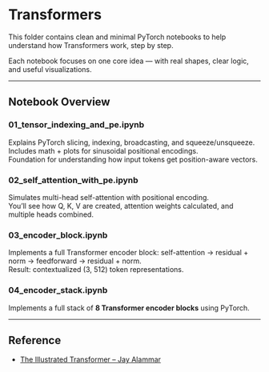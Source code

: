 # Transformers

This folder contains clean and minimal PyTorch notebooks to help understand how Transformers work, step by step.

Each notebook focuses on one core idea — with real shapes, clear logic, and useful visualizations.

---

## Notebook Overview

### 01_tensor_indexing_and_pe.ipynb  
Explains PyTorch slicing, indexing, broadcasting, and squeeze/unsqueeze.  
Includes math + plots for sinusoidal positional encodings.  
Foundation for understanding how input tokens get position-aware vectors.

### 02_self_attention_with_pe.ipynb  
Simulates multi-head self-attention with positional encoding.  
You’ll see how Q, K, V are created, attention weights calculated, and multiple heads combined.

### 03_encoder_block.ipynb  
Implements a full Transformer encoder block: self-attention → residual + norm → feedforward → residual + norm.  
Result: contextualized (3, 512) token representations.

### 04_encoder_stack.ipynb
Implements a full stack of **8 Transformer encoder blocks** using PyTorch.

---

## Reference

- [The Illustrated Transformer – Jay Alammar](https://jalammar.github.io/illustrated-transformer/)
